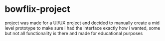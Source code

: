 # bowflix-project
project was made for a UI/UX project and decided to manually create a mid level prototype to make sure i had the interface exactly how i wanted, some but not all functionality is there and made for educational purposes
